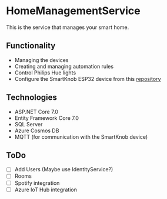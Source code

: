# HomeManagementService
This is the service that manages your smart home. 

## Functionality
- Managing the devices
- Creating and managing automation rules
- Control Philips Hue lights
- Configure the SmartKnob ESP32 device from this [repository](repo-link)

## Technologies
- ASP.NET Core 7.0
- Entity Framework Core 7.0
- SQL Server
- Azure Cosmos DB
- MQTT (for communication with the SmartKnob device)

## ToDo
- [ ] Add Users (Maybe use IdentityService?)
- [ ] Rooms
- [ ] Spotify integration
- [ ] Azure IoT Hub integration